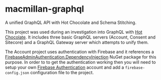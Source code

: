# macmillan-graphql
A unified GraphQL API with Hot Chocolate and Schema Stitching.

This project was used during an investigation into GraphQL with [Hot Chocolate](https://chillicream.com/docs/hotchocolate/v13). It includes three basic GraphQL servers (Account, Consent and Sitecore) and a GraphQL Gateway server which attempts to unify them.

The Account project uses authentication with Firebase and it references a [FirebaseAdminAuthentication.DependencyInjection](https://www.nuget.org/packages/FirebaseAdminAuthentication.DependencyInjection/) NuGet package for this purpose. In order to to get the authentication working then you will need to setup your own [Firebase Authentication](https://firebase.google.com/docs/auth) account and add a `firebase-config.json` configuration file to the project.
